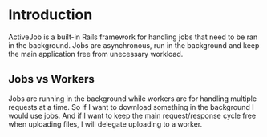 # Introduction
ActiveJob is a built-in Rails framework for handling jobs that need to be ran in the background.
Jobs are asynchronous, run in the background and keep the main application free from unecessary workload.

## Jobs vs Workers
Jobs are running in the background while workers are for handling multiple requests at a time.
So if I want to download something in the background I would use jobs.
And if I want to keep the main request/response cycle free when uploading files, I will delegate uploading to a worker.
